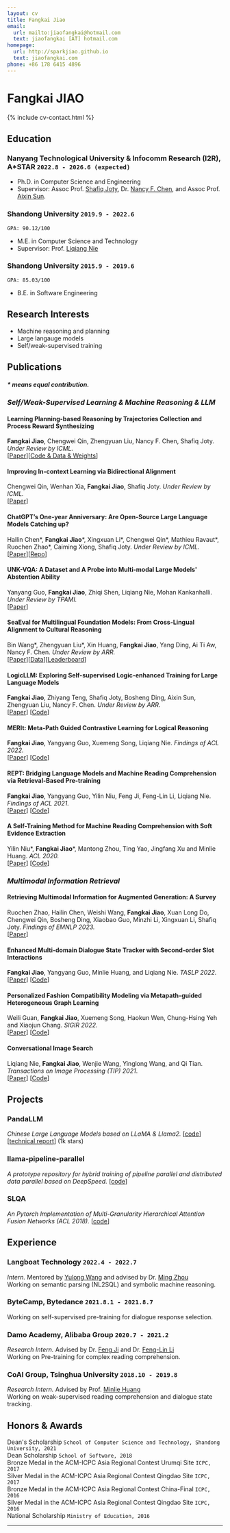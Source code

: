 ```yaml
---
layout: cv
title: Fangkai Jiao
email:
  url: mailto:jiaofangkai@hotmail.com
  text: jiaofangkai [AT] hotmail.com
homepage:
  url: http://sparkjiao.github.io
  text: jiaofangkai.com
phone: +86 178 6415 4896
---
```


# Fangkai JIAO

<!--
include contact information from the front matter
Supported arguments:
    - homepage: url, text
    - phone
    - email
-->

{% include cv-contact.html %}

## **Education**

### Nanyang Technological University & Infocomm Research (I2R), A*STAR `2022.8 - 2026.6 (expected)`

- Ph.D. in Computer Science and Engineering
- Supervisor: Assoc Prof. [Shafiq Joty](https://raihanjoty.github.io/), Dr. [Nancy F. Chen](https://sites.google.com/site/nancyfchen/home), and Assoc Prof. [Aixin Sun](https://personal.ntu.edu.sg/axsun/).   

### Shandong University `2019.9 - 2022.6`

```
GPA: 90.12/100
```

- M.E. in Computer Science and Technology
- Supervisor: Prof. [Liqiang Nie](https://liqiangnie.github.io/)

### Shandong University `2015.9 - 2019.6`

```
GPA: 85.03/100
```

- B.E. in Software Engineering

## **Research Interests**

- Machine reasoning and planning
- Large langauge models
- Self/weak-supervised training

## **Publications**
<!-- <font size=2>* means equal contribution.</font> -->
##### \* means equal contribution.

### **_Self/Weak-Supervised Learning & Machine Reasoning & LLM_**


#### **Learning Planning-based Reasoning by Trajectories Collection and Process Reward Synthesizing**
**Fangkai Jiao**, Chengwei Qin, Zhengyuan Liu, Nancy F. Chen, Shafiq Joty. _Under Review by ICML._  
[[Paper](https://arxiv.org/abs/2402.00658)][[Code & Data & Weights](https://github.com/SparkJiao/dpo-trajectory-reasoning)]  

#### **Improving In-context Learning via Bidirectional Alignment**
Chengwei Qin, Wenhan Xia, **Fangkai Jiao**, Shafiq Joty. _Under Review by ICML._  
[[Paper](https://arxiv.org/abs/2312.17055)]  

#### **ChatGPT’s One-year Anniversary: Are Open-Source Large Language Models Catching up?**
Hailin Chen\*, **Fangkai Jiao**\*, Xingxuan Li\*, Chengwei Qin\*, Mathieu Ravaut\*, Ruochen Zhao\*, Caiming Xiong, Shafiq Joty. _Under Review by ICML._  
[[Paper](https://arxiv.org/abs/2311.16989)][[Repo](https://github.com/ntunlp/OpenSource-LLMs-better-than-OpenAI)]  

#### **UNK-VQA: A Dataset and A Probe into Multi-modal Large Models' Abstention Ability**
Yanyang Guo, **Fangkai Jiao**, Zhiqi Shen, Liqiang Nie, Mohan Kankanhalli. _Under Review by TPAMI._  
[[Paper](https://arxiv.org/abs/2310.10942)]  

#### **SeaEval for Multilingual Foundation Models: From Cross-Lingual Alignment to Cultural Reasoning**
Bin Wang\*, Zhengyuan Liu\*, Xin Huang, **Fangkai Jiao**, Yang Ding, Ai Ti Aw, Nancy F. Chen. _Under Review by ARR._  
[[Paper](https://arxiv.org/abs/2309.04766)][[Data](https://github.com/SeaEval/SeaEval)][[Leaderboard](https://seaeval.github.io/)]   

#### **LogicLLM: Exploring Self-supervised Logic-enhanced Training for Large Language Models**
**Fangkai Jiao**, Zhiyang Teng, Shafiq Joty, Bosheng Ding, Aixin Sun, Zhengyuan Liu, Nancy F. Chen. _Under Review by ARR._  
[[Paper](https://arxiv.org/abs/2305.13718)]
[[Code](https://github.com/SparkJiao/MERIt-v2)]

#### **MERIt: Meta-Path Guided Contrastive Learning for Logical Reasoning**
**Fangkai Jiao**, Yangyang Guo, Xuemeng Song, Liqiang Nie. _Findings of ACL 2022._  
[[Paper](https://arxiv.org/abs/2203.00357)]
[[Code](https://github.com/SparkJiao/MERIt)]  
<!-- * The motivation of this work is to improve the generalization of neural logical reasoning models by devising task-oriented pre-training.   -->
<!-- * I complete almost all parts of this work. The other co-authors help me polish the paper writing.   -->
<!-- * Our system achieves new state-of-art performance on both [ReClor](https://eval.ai/web/challenges/challenge-page/503/leaderboard/1347) and LogiQA.   -->

#### **REPT: Bridging Language Models and Machine Reading Comprehension via Retrieval-Based Pre-training**
**Fangkai Jiao**, Yangyang Guo, Yilin Niu, Feng Ji, Feng-Lin Li, Liqiang Nie. _Findings of ACL 2021._  
[[Paper](https://arxiv.org/pdf/2105.04201.pdf)]
[[Code](https://github.com/SparkJiao/Retrieval-based-Pre-training-for-Machine-Reading-Comprehension)]  
<!-- * The motivation of this work is to alleviate the data hungry problem of machinea reading comprehension system.    -->
<!-- * We propose a retrieval-based pre-training method, including two pretext tasks, namely surrounding sentences prediction and retrieval-based masked language modeling, to augment the pre-trained language models with the ability of evidence extraction.    -->
<!-- - Our pre-training method has achieved substantial improvements over strong baselines on five reading comprehension benchmarks.   -->
<!-- * I am reponsible for almost all of the work and the other co-authors give me valuable suggestions about the paper writing.    -->

#### **A Self-Training Method for Machine Reading Comprehension with Soft Evidence Extraction**
Yilin Niu\*, **Fangkai Jiao**\*, Mantong Zhou, Ting Yao, Jingfang Xu and Minlie Huang. _ACL 2020._  
[[Paper](https://arxiv.org/pdf/2005.05189.pdf)]
[[Code](https://github.com/SparkJiao/Self-Training-MRC)]  
<!-- * The motivation of this study is that manually annotating the evidence in a paragraph for reading comprehension is expensive.     -->
<!-- * In this work, we propose a self-training method to supervise the evidence extractor with auto-generated evidence labels.     -->
<!-- * Our method achieves significant improvements on seven datasets over three MRC tasks.   -->
<!-- * My contributions in this work include the discussion of the idea, system implementation, all the experiments except those conducted on Quasar-T, and the paper writing of methodology.   -->


### **_Multimodal Information Retrieval_**

#### **Retrieving Multimodal Information for Augmented Generation: A Survey**  
Ruochen Zhao, Hailin Chen, Weishi Wang, **Fangkai Jiao**, Xuan Long Do, Chengwei Qin, Bosheng Ding, Xiaobao Guo, Minzhi Li, Xingxuan Li, Shafiq Joty. _Findings of EMNLP 2023._  
[[Paper](https://arxiv.org/abs/2303.10868)]


#### **Enhanced Multi-domain Dialogue State Tracker with Second-order Slot Interactions**  
**Fangkai Jiao**, Yangyang Guo, Minlie Huang, and Liqiang Nie. _TASLP 2022._  
[[Paper](https://ieeexplore.ieee.org/document/9956734)]
[[Code](https://github.com/SparkJiao/dst-multi-woz-2.1/tree/master/CP-DST-update)]

#### **Personalized Fashion Compatibility Modeling via Metapath-guided Heterogeneous Graph Learning**  
Weili Guan, **Fangkai Jiao**, Xuemeng Song, Haokun Wen, Chung-Hsing Yeh and Xiaojun Chang. _SIGIR 2022._  
[[Paper](http://jiaofangkai.com/files/sigir2022-camera-ready.pdf)]
[[Code](https://github.com/SparkJiao/MG-PFCM_outfit_rec)]


#### **Conversational Image Search**
Liqiang Nie, **Fangkai Jiao**, Wenjie Wang, Yinglong Wang, and Qi Tian. _Transactions on Image Processing (TIP) 2021_.  
[[Paper](https://ieeexplore.ieee.org/document/9528996)]
[[Code](https://github.com/SparkJiao/LARCH)]  
<!-- * Existing works have overlooked the (1) the session structure in the conversational query, and (2) the multiform knowledge.   -->
<!-- * We devise a novel contextual image search scheme, LARCH, to facilitate conversational image search.  -->
<!-- * Besides, we construct a augmented dataset based on MMD to facilitate future research.   -->
<!-- * The main idea comes from Prof. Nie and Wenjie Wang. I have proposed several improvements to it, including: (1) increasing the edges of the constructed graph, (2) considering the session-related knowledge, and (3) introducing the gate mechanism.   -->
<!-- * In addition to the above suggestions, my main contributions to this work include system implemetation, experiments, the paper writing of methodology, dataset and experiments.    -->




## **Projects**


### PandaLLM

*Chinese Large Language Models based on LLaMA & Llama2.*  [[code](https://github.com/dandelionsllm/pandallm)][[technical report](https://arxiv.org/pdf/2305.03025.pdf)] (1k stars)

### llama-pipeline-parallel

*A prototype repository for hybrid training of pipeline parallel and distributed data parallel based on DeepSpeed.* [[code](https://github.com/SparkJiao/llama-pipeline-parallel)]

### SLQA

*An Pytorch Implementation of Multi-Granularity Hierarchical Attention Fusion Networks (ACL 2018).* [[code](https://github.com/SparkJiao/SLQA)]

## **Experience**

### **Langboat Technology** `2022.4 - 2022.7`
_Intern._   Mentored by [Yulong Wang](https://github.com/Ag2S1) and advised by Dr. [Ming Zhou](https://scholar.google.co.jp/citations?user=a0w5c0gAAAAJ&hl=en)  
Working on semantic parsing (NL2SQL) and symbolic machine reasoning.

### **ByteCamp, Bytedance** `2021.8.1 - 2021.8.7`
Working on self-supervised pre-training for dialogue response selection.

### **Damo Academy, Alibaba Group** `2020.7 - 2021.2`
_Research Intern._   Advised by Dr. [Feng Ji](http://scholar.google.com/citations?user=BxWZ-ZgAAAAJ&hl=zh-CN) and Dr. [Feng-Lin Li](http://scholar.google.it/citations?user=xo_dfnMAAAAJ&hl=en)  
Working on Pre-training for complex reading comprehension.

### **CoAI Group, Tsinghua University** `2018.10 - 2019.8`

_Research Intern._   Advised by Prof. [Minlie Huang](http://coai.cs.tsinghua.edu.cn/hml)  
Working on weak-supervised reading comprehension and dialogue state tracking.

## **Honors & Awards**

Dean's Scholarship `School of Computer Science and Technology, Shandong University, 2021` <br>
Dean Scholarship `School of Software, 2018` <br>
Bronze Medal in the ACM-ICPC Asia Regional Contest Urumqi Site `ICPC, 2017` <br>
Silver Medal in the ACM-ICPC Asia Regional Contest Qingdao Site `ICPC, 2017` <br>
Bronze Medal in the ACM-ICPC Asia Regional Contest China-Final `ICPC, 2016` <br>
Silver Medal in the ACM-ICPC Asia Regional Contest Qingdao Site `ICPC, 2016` <br>
National Scholarship `Ministry of Education, 2016` <br>

---

<!-- ### Footer

Last updated: Feb. 2024 -->
